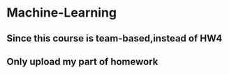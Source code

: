 # Machine-Learning

## Since this course is team-based,instead of HW4
## Only upload my part of homework
